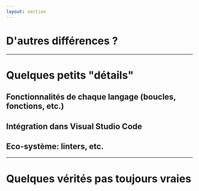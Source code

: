 ```yaml
---
layout: section
---
```


# D'autres différences ?

---

# Quelques petits "détails"

## Fonctionnalités de chaque langage (boucles, fonctions, etc.)

## Intégration dans Visual Studio Code

## Eco-système: linters, etc.

---

# Quelques vérités pas toujours vraies


<!-- 
- Some remaining details
  - Language features
  - VS Code integration
  - Tooling
- Statements not always true
  - Bicep is fine unless you do multi-cloud
  - Everything is supported "out of the box" in Bicep 
-->
